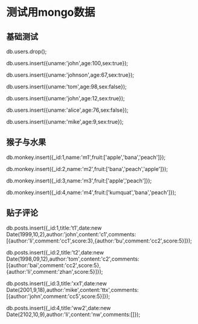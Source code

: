 # 测试用mongo数据

## 基础测试

db.users.drop();

db.users.insert({uname:'john',age:100,sex:true});

db.users.insert({uname:'johnson',age:67,sex:true});

db.users.insert({uname:'tom',age:98,sex:false});

db.users.insert({uname:'john',age:12,sex:true});

db.users.insert({uname:'alice',age:76,sex:false});

db.users.insert({uname:'mike',age:9,sex:true});


## 猴子与水果

db.monkey.insert({_id:1,name:'m1',fruit:['apple','bana','peach']}); 

db.monkey.insert({_id:2,name:'m2',fruit:['bana','peach','apple']}); 

db.monkey.insert({_id:3,name:'m3',fruit:['apple','peach']}); 

db.monkey.insert({_id:4,name:'m4',fruit:['kumquat','bana','peach']});


## 贴子评论
db.posts.insert({_id:1,title:'t1',date:new Date(1999,10,2),author:'john',content:'c1',comments:[{author:'li',comment:'cc1',score:3},{author:'bu',comment:'cc2',score:5}]});

db.posts.insert({_id:2,title:'t2',date:new Date(1998,09,12),author:'tom',content:'c2',comments:[{author:'bai',comment:'cc2',score:5},{author:'li',comment:'zhan',score:5}]});

db.posts.insert({_id:3,title:'xx1',date:new Date(2001,9,18),author:'mike',content:'ttx',comments:[{author:'john',comment:'cc5',score:5}]});

db.posts.insert({_id:4,title:'ww2',date:new Date(2102,10,9),author:'li',content:'nw',comments:[]});
